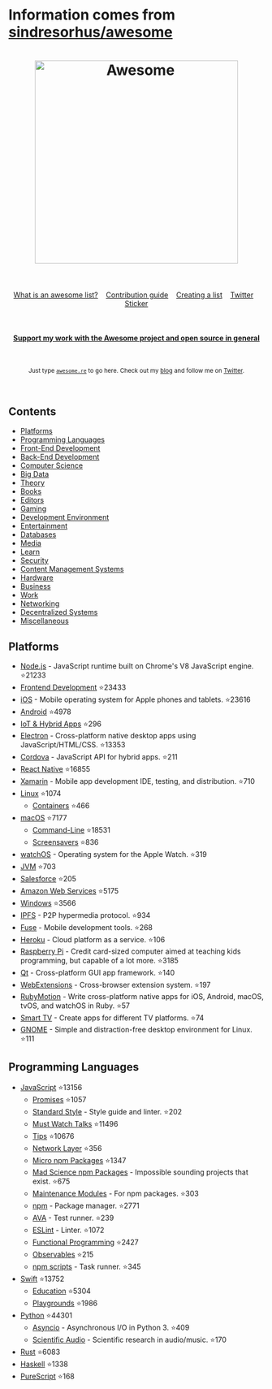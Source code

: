 # Information comes from [sindresorhus/awesome](https://github.com/sindresorhus/awesome)
<h1 align="center">
	<img width="400" src="https://cdn.rawgit.com/sindresorhus/awesome/master/media/logo.svg" alt="Awesome">
	<br>
	<br>
</h1>

<!--
<p align="center">
	<b>✨ Prelaunching the <a href="https://awesomeweekly.co">Awesome Weekly</a> newsletter! ✨</b>
	<b> Vote it up on <a href="https://www.producthunt.com/posts/awesome-weekly">Product Hunt</a></b>
</p>

<br>
-->

<p align="center">
	<a href="awesome.md">What is an awesome list?</a>&nbsp;&nbsp;&nbsp;
	<a href="contributing.md">Contribution guide</a>&nbsp;&nbsp;&nbsp;
	<a href="create-list.md">Creating a list</a>&nbsp;&nbsp;&nbsp;
	<a href="https://twitter.com/awesome__re">Twitter</a>&nbsp;&nbsp;&nbsp;
	<a href="https://www.stickermule.com/marketplace/10034-awesome">Sticker</a>
</p>

<br>

<!--
<div align="center">
	<span>🐦</span>
	<b>We now have a Twitter account: <a href="https://twitter.com/awesome__re">@awesome__re</a></b>
	<br>
	<span>Follow for updates on new lists, community news, and other awesome stuff.</span>
</div>
<br>
-->

<h4 align="center"><a href="https://www.patreon.com/sindresorhus">Support my work with the Awesome project and open source in general</a></h4>
<br>

<p align="center">
	<sub>Just type <a href="https://awesome.re"><code>awesome.re</code></a> to go here. Check out my <a href="https://blog.sindresorhus.com">blog</a> and follow me on <a href="https://twitter.com/sindresorhus">Twitter</a>.</sub>
</p>
<br>


## Contents

- [Platforms](#platforms)
- [Programming Languages](#programming-languages)
- [Front-End Development](#front-end-development)
- [Back-End Development](#back-end-development)
- [Computer Science](#computer-science)
- [Big Data](#big-data)
- [Theory](#theory)
- [Books](#books)
- [Editors](#editors)
- [Gaming](#gaming)
- [Development Environment](#development-environment)
- [Entertainment](#entertainment)
- [Databases](#databases)
- [Media](#media)
- [Learn](#learn)
- [Security](#security)
- [Content Management Systems](#content-management-systems)
- [Hardware](#hardware)
- [Business](#business)
- [Work](#work)
- [Networking](#networking)
- [Decentralized Systems](#decentralized-systems)
- [Miscellaneous](#miscellaneous)


## Platforms

- [Node.js](awesome/sindresorhus_awesome-nodejs.md) - JavaScript runtime built on Chrome's V8 JavaScript engine. :star:21233
- [Frontend Development](awesome/dypsilon_frontend-dev-bookmarks.md) :star:23433
- [iOS](awesome/vsouza_awesome-ios.md) - Mobile operating system for Apple phones and tablets. :star:23616
- [Android](awesome/JStumpp_awesome-android.md) :star:4978
- [IoT & Hybrid Apps](awesome/weblancaster_awesome-IoT-hybrid.md) :star:296
- [Electron](awesome/sindresorhus_awesome-electron.md) - Cross-platform native desktop apps using JavaScript/HTML/CSS. :star:13353
- [Cordova](awesome/busterc_awesome-cordova.md) - JavaScript API for hybrid apps. :star:211
- [React Native](awesome/jondot_awesome-react-native.md) :star:16855
- [Xamarin](awesome/benoitjadinon_awesome-xamarin.md) - Mobile app development IDE, testing, and distribution. :star:710
- [Linux](awesome/aleksandar-todorovic_awesome-linux.md) :star:1074
	- [Containers](awesome/Friz-zy_awesome-linux-containers.md) :star:466
- [macOS](awesome/iCHAIT_awesome-macOS.md) :star:7177
	- [Command-Line](awesome/herrbischoff_awesome-macos-command-line.md) :star:18531
	- [Screensavers](awesome/agarrharr_awesome-macos-screensavers.md) :star:836
- [watchOS](awesome/yenchenlin_awesome-watchos.md) - Operating system for the Apple Watch. :star:319
- [JVM](awesome/deephacks_awesome-jvm.md) :star:703
- [Salesforce](awesome/mailtoharshit_awesome-salesforce.md) :star:205
- [Amazon Web Services](awesome/donnemartin_awesome-aws.md) :star:5175
- [Windows](awesome/Awesome-Windows_Awesome.md) :star:3566
- [IPFS](awesome/ipfs_awesome-ipfs.md) - P2P hypermedia protocol. :star:934
- [Fuse](awesome/vinkla_awesome-fuse.md) - Mobile development tools. :star:268
- [Heroku](awesome/ianstormtaylor_awesome-heroku.md) - Cloud platform as a service. :star:106
- [Raspberry Pi](awesome/thibmaek_awesome-raspberry-pi.md) - Credit card-sized computer aimed at teaching kids programming, but capable of a lot more. :star:3185
- [Qt](awesome/JesseTG_awesome-qt.md) - Cross-platform GUI app framework. :star:140
- [WebExtensions](awesome/bfred-it_Awesome-WebExtensions.md) - Cross-browser extension system. :star:197
- [RubyMotion](awesome/motion-open-source_awesome-rubymotion.md) - Write cross-platform native apps for iOS, Android, macOS, tvOS, and watchOS in Ruby. :star:57
- [Smart TV](awesome/vitalets_awesome-smart-tv.md) - Create apps for different TV platforms. :star:74
- [GNOME](awesome/Kazhnuz_awesome-gnome.md) - Simple and distraction-free desktop environment for Linux. :star:111


## Programming Languages

- [JavaScript](awesome/sorrycc_awesome-javascript.md) :star:13156
	- [Promises](awesome/wbinnssmith_awesome-promises.md) :star:1057
	- [Standard Style](awesome/standard_awesome-standard.md) - Style guide and linter. :star:202
	- [Must Watch Talks](awesome/bolshchikov_js-must-watch.md) :star:11496
	- [Tips](awesome/loverajoel_jstips.md) :star:10676
	- [Network Layer](awesome/Kikobeats_awesome-network-js.md) :star:356
	- [Micro npm Packages](awesome/parro-it_awesome-micro-npm-packages.md) :star:1347
	- [Mad Science npm Packages](awesome/feross_awesome-mad-science.md) - Impossible sounding projects that exist. :star:675
	- [Maintenance Modules](awesome/maxogden_maintenance-modules.md) - For npm packages. :star:303
	- [npm](awesome/sindresorhus_awesome-npm.md) - Package manager. :star:2771
	- [AVA](awesome/avajs_awesome-ava.md) - Test runner. :star:239
	- [ESLint](awesome/dustinspecker_awesome-eslint.md) - Linter. :star:1072
	- [Functional Programming](awesome/stoeffel_awesome-fp-js.md) :star:2427
	- [Observables](awesome/sindresorhus_awesome-observables.md) :star:215
	- [npm scripts](awesome/RyanZim_awesome-npm-scripts.md) - Task runner. :star:345
- [Swift](awesome/matteocrippa_awesome-swift.md) :star:13752
	- [Education](awesome/hsavit1_Awesome-Swift-Education.md) :star:5304
	- [Playgrounds](awesome/uraimo_Awesome-Swift-Playgrounds.md) :star:1986
- [Python](awesome/vinta_awesome-python.md) :star:44301
	- [Asyncio](awesome/timofurrer_awesome-asyncio.md) - Asynchronous I/O in Python 3. :star:409
	- [Scientific Audio](awesome/faroit_awesome-python-scientific-audio.md) - Scientific research in audio/music. :star:170
- [Rust](awesome/rust-unofficial_awesome-rust.md) :star:6083
- [Haskell](awesome/krispo_awesome-haskell.md) :star:1338
- [PureScript](awesome/passy_awesome-purescript.md) :star:168

